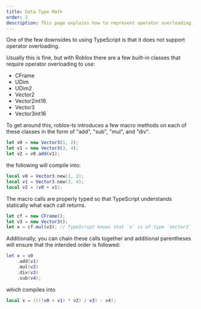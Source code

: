 ```yaml
---
title: Data Type Math
order: 2
description: This page explains how to represent operator overloading in TypeScript for Roblox data types.
---
```

One of the few downsides to using TypeScript is that it does not support operator overloading.

Usually this is fine, but with Roblox there are a few built-in classes that require operator overloading to use:
- CFrame
- UDim
- UDim2
- Vector2
- Vector2int16
- Vector3
- Vector3int16

To get around this, roblox-ts introduces a few macro methods on each of these classes in the form of "add", "sub", "mul", and "div".

```ts
let v0 = new Vector3(1, 2);
let v1 = new Vector3(3, 4);
let v2 = v0.add(v1);
```

the following will compile into:
```lua
local v0 = Vector3.new(1, 2);
local v1 = Vector3.new(3, 4);
local v2 = (v0 + v1);
```

The macro calls are properly typed so that TypeScript understands statically what each call returns.
```ts
let cf = new CFrame();
let v3 = new Vector3();
let x = cf.mul(v3); // TypeScript knows that `x` is of type `Vector3`
```

Additionally, you can chain these calls together and additional parentheses will ensure that the intended order is followed:
```lua
let x = v0
    .add(v1)
    .mul(v2)
    .div(v3)
    .sub(v4);
```

which compiles into
```lua
local x = ((((v0 + v1) * v2) / v3) - v4);
```
